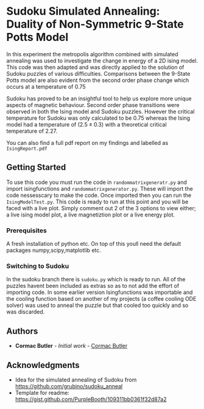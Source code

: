 # Sudoku Simulated Annealing: Duality of Non-Symmetric 9-State Potts Model

In this experiment the metropolis algorithm combined with simulated annealing was used to investigate the change in energy of a 2D ising model. This code was then adapted and was directly applied to the solution of Sudoku puzzles of various difficulties. Comparisons between the 9-State Potts model are also evident from the second order phase change which occurs at a temperature of 0.75

Sudoku has proved to be an insightful tool to help us explore more unique aspects of magnetic behaviour. Second order phase transitions were observed in both the Ising model and Sudoku puzzles. However the critical temperature for Sudoku was only calculated to be 0.75 whereas the Ising model had a temperature of ($2.5\pm 0.3$) with a theoretical critical temperature of 2.27.

You can also find a full pdf report on my findings and labelled as `IsingReport.pdf`
## Getting Started

To use this code you must run the code in `randommatrixgeneratr.py` and import isingfunctions and `randommatrixgenerator.py`. These will import the code nessesscary to make the code. Once imported then you can run the `IsingModelTest.py`. This code is ready to run at this point and you will be faced with a live plot. Simply comment out 2 of the 3 options to view either; a live ising model plot, a live magnetiztion plot or a live energy plot.

### Prerequisites

A fresh installation of python etc. On top of this youll need the default packages numpy,scipy,matplotlib etc.


### Switching to Sudoku

In the sudoku branch there is `sudoku.py` which is ready to run. All of the puzzles havent been included as extras so as to not add the effort of importing code. In some earlier version Isingfunctions was importable and the cooling function based on another of my projects (a coffee cooling ODE solver) was used to anneal the puzzle but that cooled too quickly and so was discarded.



## Authors

* **Cormac Butler** - *Initial work* - [Cormac Butler](https://github.com/Butlerc9)

## Acknowledgments

* Idea for the simulated annealing of Sudoku from https://github.com/grubino/sudoku_anneal
* Template for readme: https://gist.github.com/PurpleBooth/109311bb0361f32d87a2
